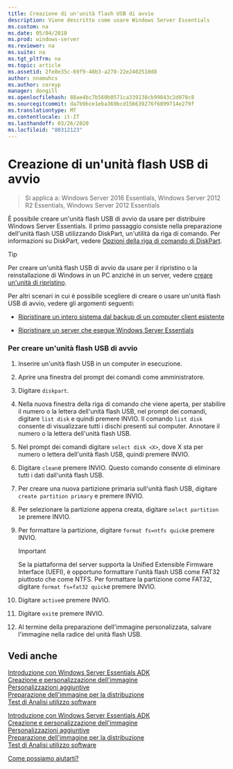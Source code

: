 ```yaml
---
title: Creazione di un'unità flash USB di avvio
description: Viene descritto come usare Windows Server Essentials
ms.custom: na
ms.date: 05/04/2018
ms.prod: windows-server
ms.reviewer: na
ms.suite: na
ms.tgt_pltfrm: na
ms.topic: article
ms.assetid: 2fe8e35c-69f9-40b3-a270-22e2402510d8
author: nnamuhcs
ms.author: coreyp
manager: dongill
ms.openlocfilehash: 88ae4bc7b560b0571ca339138cb99843c2d078c8
ms.sourcegitcommit: da7b9bce1eba369bcd156639276f6899714e279f
ms.translationtype: MT
ms.contentlocale: it-IT
ms.lasthandoff: 03/26/2020
ms.locfileid: "80312123"
---
```

# <a name="create-a-bootable-usb-flash-drive"></a>Creazione di un'unità flash USB di avvio

>Si applica a: Windows Server 2016 Essentials, Windows Server 2012 R2 Essentials, Windows Server 2012 Essentials

È possibile creare un'unità flash USB di avvio da usare per distribuire Windows Server Essentials. Il primo passaggio consiste nella preparazione dell'unità flash USB utilizzando DiskPart, un'utilità da riga di comando. Per informazioni su DiskPart, vedere [Opzioni della riga di comando di DiskPart](https://go.microsoft.com/fwlink/?LinkId=207073).  


> [!TIP]
> Per creare un'unità flash USB di avvio da usare per il ripristino o la reinstallazione di Windows in un PC anziché in un server, vedere [creare un'unità di ripristino](https://support.microsoft.com/help/4026852/windows-create-a-recovery-drive).
  
 Per altri scenari in cui è possibile scegliere di creare o usare un'unità flash USB di avvio, vedere gli argomenti seguenti:  
  
-   [Ripristinare un intero sistema dal backup di un computer client esistente](../manage/restore-a-full-system-from-an-existing-client-computer-backup.md)  
  
-   [Ripristinare un server che esegue Windows Server Essentials](../manage/restore-or-repair-your-server-running-windows-server-essentials.md)  

  
### <a name="to-create-a-bootable-usb-flash-drive"></a>Per creare un'unità flash USB di avvio  
  
1.  Inserire un'unità flash USB in un computer in esecuzione.  
  
2.  Aprire una finestra del prompt dei comandi come amministratore.  
  
3.  Digitare `diskpart`.  
  
4.  Nella nuova finestra della riga di comando che viene aperta, per stabilire il numero o la lettera dell'unità flash USB, nel prompt dei comandi, digitare `list disk` e quindi premere INVIO. Il comando `list disk` consente di visualizzare tutti i dischi presenti sul computer. Annotare il numero o la lettera dell'unità flash USB.  
  
5.  Nel prompt dei comandi digitare `select disk <X>`, dove X sta per numero o lettera dell'unità flash USB, quindi premere INVIO.  
  
6.  Digitare `clean`e premere INVIO. Questo comando consente di eliminare tutti i dati dall'unità flash USB.  
  
7.  Per creare una nuova partizione primaria sull'unità flash USB, digitare `create partition primary` e premere INVIO.  
  
8.  Per selezionare la partizione appena creata, digitare `select partition 1`e premere INVIO.  
  
9. Per formattare la partizione, digitare `format fs=ntfs quick`e premere INVIO.  
  
    > [!IMPORTANT]
    >  Se la piattaforma del server supporta la Unified Extensible Firmware Interface (UEFI), è opportuno formattare l'unità flash USB come FAT32 piuttosto che come NTFS. Per formattare la partizione come FAT32, digitare `format fs=fat32 quick`e premere INVIO.  
  
10. Digitare `active`e premere INVIO.  
  
11. Digitare `exit`e premere INVIO.  
  
12. Al termine della preparazione dell'immagine personalizzata, salvare l'immagine nella radice del unità flash USB.  
  
## <a name="see-also"></a>Vedi anche  

 [Introduzione con Windows Server Essentials ADK](Getting-Started-with-the-Windows-Server-Essentials-ADK.md)   
 [Creazione e personalizzazione dell'immagine](Creating-and-Customizing-the-Image.md)   
 [Personalizzazioni aggiuntive](Additional-Customizations.md)   
 [Preparazione dell'immagine per la distribuzione](Preparing-the-Image-for-Deployment.md)   
 [Test di Analisi utilizzo software](Testing-the-Customer-Experience.md)   

 [Introduzione con Windows Server Essentials ADK](../install/Getting-Started-with-the-Windows-Server-Essentials-ADK.md)   
 [Creazione e personalizzazione dell'immagine](../install/Creating-and-Customizing-the-Image.md)   
 [Personalizzazioni aggiuntive](../install/Additional-Customizations.md)   
 [Preparazione dell'immagine per la distribuzione](../install/Preparing-the-Image-for-Deployment.md)   
 [Test di Analisi utilizzo software](../install/Testing-the-Customer-Experience.md)   

 [Come possiamo aiutarti?](https://windows.microsoft.com/windows/support)
